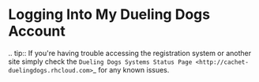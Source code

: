 Logging Into My Dueling Dogs Account
======================================

.. tip::  If you're having trouble accessing the registration system or another site simply check the `Dueling Dogs Systems Status Page <http://cachet-duelingdogs.rhcloud.com>`_ for any known issues.
